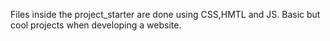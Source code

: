 Files inside the project_starter are done using CSS,HMTL and JS. Basic but cool projects when developing a website.
